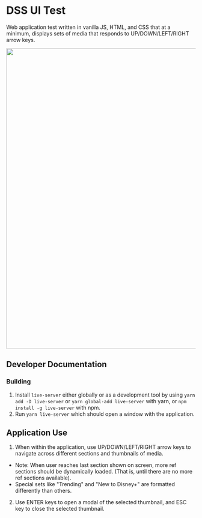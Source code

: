 # DSS UI Test

Web application test written in vanilla JS, HTML, and CSS that at a minimum, displays sets of media that responds to UP/DOWN/LEFT/RIGHT arrow keys.

<img src="assets/dss-demo.gif" width="800">


## Developer Documentation

### Building
1. Install `live-server` either globally or as a development tool by using `yarn add -D live-server` or `yarn global-add live-server` with yarn, or `npm install -g live-server` with npm.
2. Run `yarn live-server` which should open a window with the application.

## Application Use

1. When within the application, use UP/DOWN/LEFT/RIGHT arrow keys to navigate across different sections and thumbnails of media.
  - Note: When user reaches last section shown on screen, more ref sections should be dynamically loaded. (That is, until there are no more ref sections available).
  - Special sets like "Trending" and "New to Disney+" are formatted differently than others.
2. Use ENTER keys to open a modal of the selected thumbnail, and ESC key to close the selected thumbnail.

